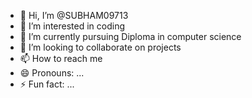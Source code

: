 - 👋 Hi, I’m @SUBHAM09713
- 👀 I’m interested in coding 
- 🌱 I’m currently pursuing Diploma in computer science 
- 💞️ I’m looking to collaborate on projects 
- 📫 How to reach me 
- 😄 Pronouns: ...
- ⚡ Fun fact: ...

<!---
SUBHAM09713/SUBHAM09713 is a ✨ special ✨ repository because its `README.md` (this file) appears on your GitHub profile.
You can click the Preview link to take a look at your changes.
--->
